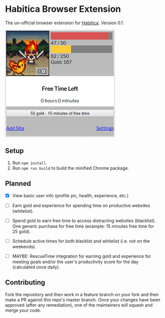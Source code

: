 # Habitica Browser Extension
The un-official browser extension for [Habitica](https://habitica.com). Version 0.1.

![popup](https://github.com/carbonsam/habitica-extension/raw/master/screenshot.png)

## Setup
1. Run `npm install`.
2. Run `npm run build` to build the minified Chrome package.

## Planned
- [x] View basic user info (profile pic, health, experience, etc.)
- [ ] Earn gold and experience for spending time on productive websites (whitelist).
- [ ] Spend gold to earn free time to access distracting websites (blacklist). One generic purchase for free time (example: 15 minutes free time for 25 gold).
- [ ] Schedule active times for both blacklist and whitelist (i.e. not on the weekends).
- [ ] MAYBE: RescueTime integration for earning gold and experience for meeting goals and/or the user's productivity score for the day (calculated once daily).


## Contributing

Fork the repository and then work in a feature branch on your fork and then make a PR against this repo's master branch. Once your changes have been approved (after any remediation), one of the maintainers will squash and merge your code.
